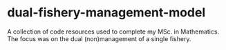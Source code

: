 # dual-fishery-management-model
A collection of code resources used to complete my MSc. in Mathematics. The focus was on the dual (non)management of a single fishery.
